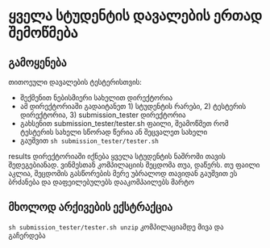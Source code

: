 # ყველა სტუდენტის დავალების ერთად შემოწმება

## გამოყენება
თითოეული დავალების ტესტერისთვის:

- შექმენით ნებისმიერი სახელით დირექტორია
- ამ დირექტორიაში გადაიტანეთ  1) სტუდენტის რარები, 2) ტესტერის დირექტორია, 3) submission_tester დირექტორია 
- გახსენით submission_tester/tester.sh ფაილი, შეამოწმეთ რომ ტესტერის სახელი სწორად წერია ან შეცვალეთ სახელი
- გაუშვით `sh submission_tester/tester.sh`

results დირექტორიაში იქნება ყველა სტუდენტის ნაშრომი თავის შედეგებიანად. ვინმესთან კომპილაციის შეცდომა თუა, დაწერს. თუ ფაილი აკლია, შეცდომის გასწორების მერე უბრალოდ თავიდან გაუშვით ეს ბრძანება და დაფეილებულებს დააკომპაილებს მარტო

## მხოლოდ არქივების ექსტრაქცია
`sh submission_tester/tester.sh unzip` კომპილაციამდე მივა და გაჩერდება

